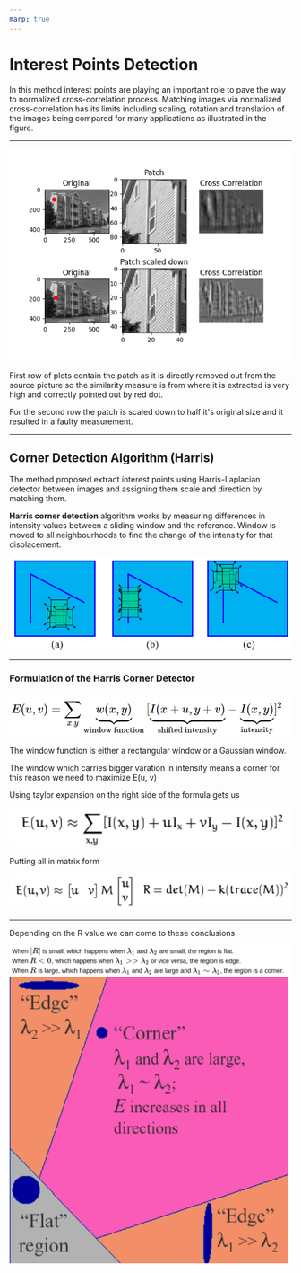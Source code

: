 ```yaml
---
marp: true
---
```


# Interest Points Detection

In this method interest points are playing an important role to pave the way to normalized cross-correlation process. Matching images via normalized cross-correlation has its limits including scaling, rotation and translation of the images being compared for many applications as illustrated in the figure.

---

![bg left:35% width:500px](img/cross_correlation.png)

First row of plots contain the patch as it is directly removed out from the source picture so the similarity measure is from where it is extracted is very high and correctly pointed out by red dot.

For the second row the patch is scaled down to half it's original size and it resulted in a faulty measurement.

---

## Corner Detection Algorithm (Harris)

The method proposed extract interest points using Harris-Laplacian detector between images and assigning them scale and direction by matching them.

**Harris corner detection** algorithm works by measuring differences in intensity values between a sliding window and the reference. Window is moved to all neighbourhoods to find the change of the intensity for that displacement.

![center](img/sliding_window.png)


---

### Formulation of the Harris Corner Detector

![width:620px](img/harris_formula.png)

The window function is either a rectangular window or a Gaussian window.

The window which carries bigger varation in intensity means a corner for this reason we need to maximize E(u, v)

Using taylor expansion on the right side of the formula gets us

![width:620px](img/taylor_expansion.png)

Putting all in matrix form

![](img/matrix_form.jpg)


----

Depending on the R value we can come to these conclusions

![](img/conclusion.png)
![width:400px](img/area.png)